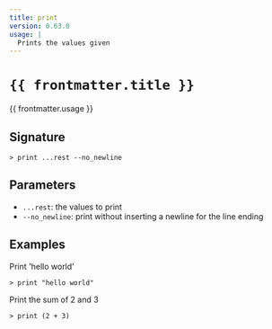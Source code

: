 ```yaml
---
title: print
version: 0.63.0
usage: |
  Prints the values given
---
```


<script>
  import { usePageFrontmatter } from '@vuepress/client';
  export default { computed: { frontmatter() { return usePageFrontmatter().value; } } }
</script>

# <code>{{ frontmatter.title }}</code>

<div style='white-space: pre-wrap;'>{{ frontmatter.usage }}</div>

## Signature

```> print ...rest --no_newline```

## Parameters

 -  `...rest`: the values to print
 -  `--no_newline`: print without inserting a newline for the line ending

## Examples

Print 'hello world'
```shell
> print "hello world"
```

Print the sum of 2 and 3
```shell
> print (2 + 3)
```

